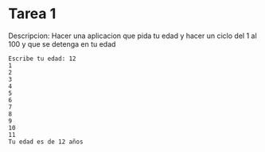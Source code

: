 # Tarea 1
Descripcion: Hacer una aplicacion que pida tu edad y hacer un ciclo del 1 al 100 y que se detenga en tu edad

```
Escribe tu edad: 12
1
2
3
4
5
6
7
8
9
10
11
Tu edad es de 12 años
```